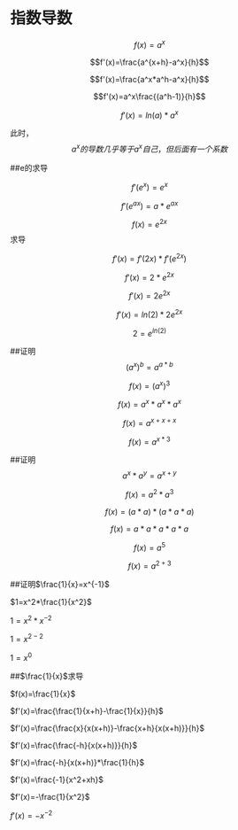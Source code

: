 # 指数导数

$$f(x)=a^x$$

$$f'(x)=\frac{a^{x+h}-a^x}{h}$$

$$f'(x)=\frac{a^x*a^h-a^x}{h}$$

$$f'(x)=a^x\frac{(a^h-1)}{h}$$

$$f'(x)=ln(a)*a^x$$

此时，$$a^x的导数几乎等于a^x自己，但后面有一个系数$$

##e的求导

$$f'(e^x)=e^x$$

$$f'(e^{ax})=a*e^{ax}$$



$$f(x)=e^{2x}$$ 求导

$$f'(x)=f'(2x)*f'(e^{2x})$$

$$f'(x)=2*e^{2x}$$

$$f'(x)=2e^{2x}$$

$$f'(x)=l n(2)*2e^{2x}$$



$$2=e^{ln(2)}$$

##证明$$(a^x)^b=a^{a*b}$$

$$f(x)=(a^x)^3$$

$$f(x)=a^x*a^x*a^x$$

$$f(x)=a^{x+x+x}$$

$$f(x)=a^{x*3}$$

##证明$$a^x*a^y=a^{x+y}$$

$$f(x)=a^2*a^3$$

$$f(x)=(a*a)*(a*a*a)$$

$$f(x)=a*a*a*a*a$$

$$f(x)=a^5$$

$$f(x)=a^{2+3}$$

##证明$\frac{1}{x}=x^{-1}$

$1=x^2*\frac{1}{x^2}$

$1=x^2*x^{-2}$

$1=x^{2-2}$

$1=x^0$

##$\frac{1}{x}$求导

$f(x)=\frac{1}{x}$

$f'(x)=\frac{\frac{1}{x+h}-\frac{1}{x}}{h}$

$f'(x)=\frac{\frac{x}{x(x+h)}-\frac{x+h}{x(x+h)}}{h}$

$f'(x)=\frac{\frac{-h}{x(x+h)}}{h}$

$f'(x)=\frac{-h}{x(x+h)}*\frac{1}{h}$

$f'(x)=\frac{-1}{x^2+xh}$

$f'(x)=-\frac{1}{x^2}$

$f'(x)=-x^{-2}$

